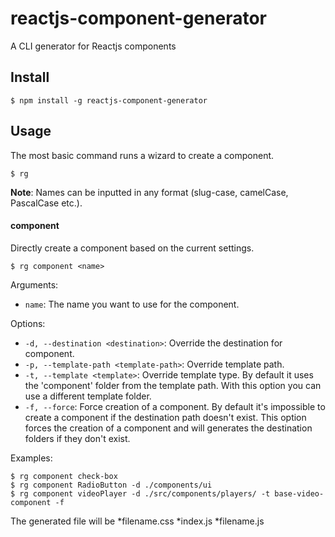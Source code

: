 # reactjs-component-generator
A CLI generator for Reactjs components

## Install

```console
$ npm install -g reactjs-component-generator
```

## Usage

The most basic command runs a wizard to create a component.

```console
$ rg
```

**Note**: Names can be inputted in any format (slug-case, camelCase, PascalCase etc.).

#### component

Directly create a component based on the current settings.

```console
$ rg component <name>
```

Arguments:

* ```name```: The name you want to use for the component.

Options:

* ```-d, --destination <destination>```: Override the destination for component.
* ```-p, --template-path <template-path>```: Override template path.
* ```-t, --template <template>```: Override template type. By default it uses the 'component' folder from the template path. With this option you can use a different template folder.
* ```-f, --force```: Force creation of a component. By default it's impossible to create a component if the destination path doesn't exist. This option forces the creation of a component and will generates the destination folders if they don't exist.

Examples:
```console
$ rg component check-box
$ rg component RadioButton -d ./components/ui
$ rg component videoPlayer -d ./src/components/players/ -t base-video-component -f
```

The generated file will be
*filename.css
*index.js
*filename.js





